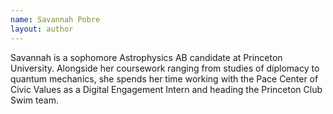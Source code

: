 ```yaml
---
name: Savannah Pobre
layout: author
---
```


Savannah is a sophomore Astrophysics AB candidate at Princeton University. Alongside her coursework ranging from studies of diplomacy to quantum mechanics, she spends her time working with the Pace Center of Civic Values as a Digital Engagement Intern and heading the Princeton Club Swim team. 
